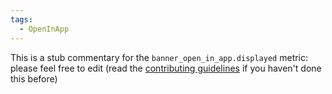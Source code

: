 ```yaml
---
tags:
  - OpenInApp
---
```


This is a stub commentary for the `banner_open_in_app.displayed` metric: please feel free to edit (read the
[contributing guidelines](https://github.com/mozilla/glean-annotations/blob/main/CONTRIBUTING.md)
if you haven't done this before)
